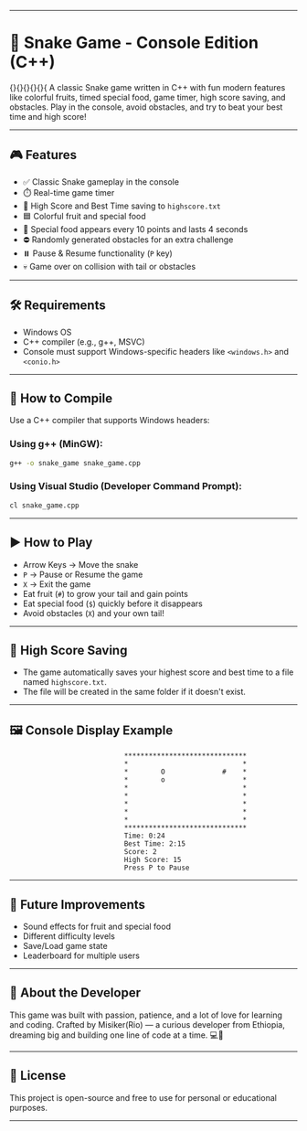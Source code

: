 

---

# 🐍 Snake Game - Console Edition (C++)
{}{}{}{}{}{
A classic Snake game written in C++ with fun modern features like colorful fruits, timed special food, game timer, high score saving, and obstacles. Play in the console, avoid obstacles, and try to beat your best time and high score!

---

## 🎮 Features

 - ✅ Classic Snake gameplay in the console 
- ⏱️ Real-time game timer  
- 🥇 High Score and Best Time saving to `highscore.txt`  
- 🟦 Colorful fruit and special food
- 💎 Special food appears every 10 points and lasts 4 seconds  
- ⛔ Randomly generated obstacles for an extra challenge  
- ⏸️ Pause & Resume functionality (`P` key)  
- 💀 Game over on collision with tail or obstacles

---

## 🛠️ Requirements

- Windows OS  
- C++ compiler (e.g., g++, MSVC)  
- Console must support Windows-specific headers like `<windows.h>` and `<conio.h>`

---

## 🔧 How to Compile

Use a C++ compiler that supports Windows headers:

### Using g++ (MinGW):
```bash
g++ -o snake_game snake_game.cpp
```

### Using Visual Studio (Developer Command Prompt):
```cmd
cl snake_game.cpp
```

---

## ▶️ How to Play

- Arrow Keys → Move the snake  
- `P` → Pause or Resume the game  
- `X` → Exit the game  
- Eat fruit (`#`) to grow your tail and gain points  
- Eat special food (`$`) quickly before it disappears  
- Avoid obstacles (`X`) and your own tail!

---

## 💾 High Score Saving

- The game automatically saves your highest score and best time to a file named `highscore.txt`.
- The file will be created in the same folder if it doesn't exist.

---

## 🖼️ Console Display Example

```
                            ******************************
                            *                            *
                            *        O              #    *
                            *        o                   *
                            *                            *
                            *                            *
                            *                            *
                            *                            *
                            *                            *
                            ******************************
                            Time: 0:24
                            Best Time: 2:15
                            Score: 2
                            High Score: 15
                            Press P to Pause
```

---

## 🧠 Future Improvements

- Sound effects for fruit and special food  
- Different difficulty levels  
- Save/Load game state  
- Leaderboard for multiple users

---

## 💌 About the Developer
This game was built with passion, patience, and a lot of love for learning and coding.
Crafted by Misiker(Rio) — a curious developer from Ethiopia, dreaming big and building one line of code at a time. 💻💖

---

## 📜 License

This project is open-source and free to use for personal or educational purposes.

---
